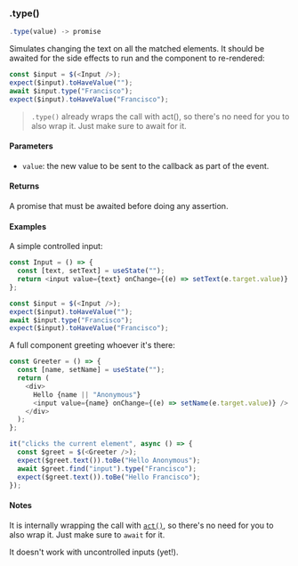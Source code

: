 ### .type()

```js
.type(value) -> promise
```

Simulates changing the text on all the matched elements. It should be awaited for the side effects to run and the component to re-rendered:

```js
const $input = $(<Input />);
expect($input).toHaveValue("");
await $input.type("Francisco");
expect($input).toHaveValue("Francisco");
```

> `.type()` already wraps the call with act(), so there's no need for you to also wrap it. Just make sure to await for it.

#### Parameters

- `value`: the new value to be sent to the callback as part of the event.

#### Returns

A promise that must be awaited before doing any assertion.

#### Examples

A simple controlled input:

```js
const Input = () => {
  const [text, setText] = useState("");
  return <input value={text} onChange={(e) => setText(e.target.value)} />;
};

const $input = $(<Input />);
expect($input).toHaveValue("");
await $input.type("Francisco");
expect($input).toHaveValue("Francisco");
```

A full component greeting whoever it's there:

```js
const Greeter = () => {
  const [name, setName] = useState("");
  return (
    <div>
      Hello {name || "Anonymous"}
      <input value={name} onChange={(e) => setName(e.target.value)} />
    </div>
  );
};

it("clicks the current element", async () => {
  const $greet = $(<Greeter />);
  expect($greet.text()).toBe("Hello Anonymous");
  await $greet.find("input").type("Francisco");
  expect($greet.text()).toBe("Hello Francisco");
});
```

#### Notes

It is internally wrapping the call with [`act()`](#act), so there's no need for you to also wrap it. Just make sure to `await` for it.

It doesn't work with uncontrolled inputs (yet!).
